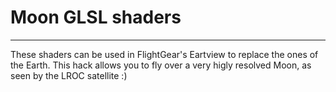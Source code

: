 # Moon GLSL shaders

---

These shaders can be used in FlightGear's Eartview to replace the ones
of the Earth. This hack allows you to fly over a very higly resolved
Moon, as seen by the LROC satellite :)
